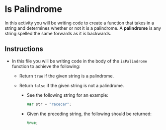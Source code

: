 # Is Palindrome

In this activity you will be writing code to create a function that takes in a string and determines whether or not it is a palindrome. A **palindrome** is any string spelled the same forwards as it is backwards.

## Instructions

  * In this file you will be writing code in the body of the `isPalindrome` function to achieve the following:

    * Return `true` if the given string is a palindrome.

    * Return `false` if the given string is not a palindrome.

      * See the following string for an example:

        ```js
        var str = "racecar";
        ```

      * Given the preceding string, the following should be returned:

        ```js
        true;
        ```
